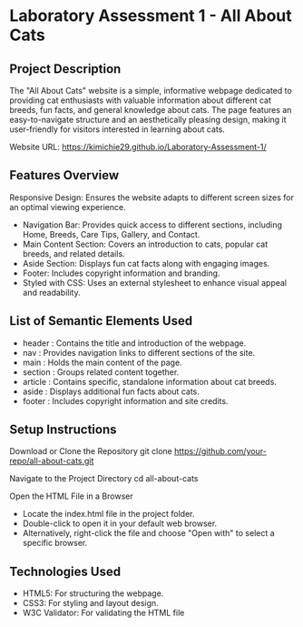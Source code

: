 # Laboratory Assessment 1 - All About Cats

## Project Description

The "All About Cats" website is a simple, informative webpage dedicated to providing cat enthusiasts with valuable information about different cat breeds, fun facts, and general knowledge about cats. The page features an easy-to-navigate structure and an aesthetically pleasing design, making it user-friendly for visitors interested in learning about cats.

Website URL: https://kimichie29.github.io/Laboratory-Assessment-1/

## Features Overview

Responsive Design: Ensures the website adapts to different screen sizes for an optimal viewing experience.
- Navigation Bar: Provides quick access to different sections, including Home, Breeds, Care Tips, Gallery, and Contact.
- Main Content Section: Covers an introduction to cats, popular cat breeds, and related details.
- Aside Section: Displays fun cat facts along with engaging images.
- Footer: Includes copyright information and branding.
- Styled with CSS: Uses an external stylesheet to enhance visual appeal and readability.

## List of Semantic Elements Used
- header : Contains the title and introduction of the webpage.
- nav : Provides navigation links to different sections of the site.
- main : Holds the main content of the page.
- section : Groups related content together.
- article : Contains specific, standalone information about cat breeds.
- aside : Displays additional fun facts about cats.
- footer : Includes copyright information and site credits.
  
## Setup Instructions

Download or Clone the Repository
git clone https://github.com/your-repo/all-about-cats.git

Navigate to the Project Directory
cd all-about-cats

Open the HTML File in a Browser
- Locate the index.html file in the project folder.
- Double-click to open it in your default web browser.
- Alternatively, right-click the file and choose "Open with" to select a specific browser.

## Technologies Used
- HTML5: For structuring the webpage.
- CSS3: For styling and layout design.
- W3C Validator: For validating the HTML file




